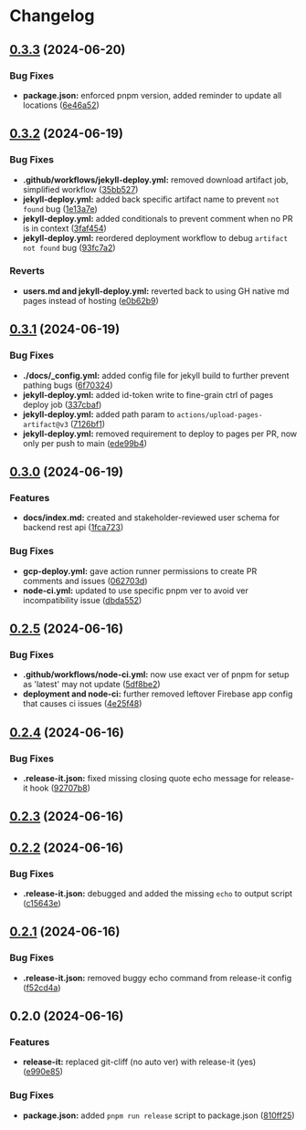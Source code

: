 # Changelog

## [0.3.3](https://github.com/devosu/research-mentorship-backend-lite/compare/v0.3.2...v0.3.3) (2024-06-20)


### Bug Fixes

* **package.json:** enforced pnpm version, added reminder to update all locations ([6e46a52](https://github.com/devosu/research-mentorship-backend-lite/commit/6e46a528fc8c233fa89c01dfe8ae07159e3a232a))

## [0.3.2](https://github.com/devosu/research-mentorship-backend-lite/compare/v0.3.1...v0.3.2) (2024-06-19)


### Bug Fixes

* **.github/workflows/jekyll-deploy.yml:** removed download artifact job, simplified workflow ([35bb527](https://github.com/devosu/research-mentorship-backend-lite/commit/35bb527d0c73100982f078b1d02f9499feddb363))
* **jekyll-deploy.yml:** added back specific artifact name to prevent `not found` bug ([1e13a7e](https://github.com/devosu/research-mentorship-backend-lite/commit/1e13a7e50ece9962a97e4f178b7686ec0c6c5049))
* **jekyll-deploy.yml:** added conditionals to prevent comment when no PR is in context ([3faf454](https://github.com/devosu/research-mentorship-backend-lite/commit/3faf454c25f6c4b3dff87edc965a9c2e5b2a1735))
* **jekyll-deploy.yml:** reordered deployment workflow to debug `artifact not found` bug ([93fc7a2](https://github.com/devosu/research-mentorship-backend-lite/commit/93fc7a24b6b4ccb3e0551305677b9b00290a4dbe))


### Reverts

* **users.md and jekyll-deploy.yml:** reverted back to using GH native md pages instead of hosting ([e0b62b9](https://github.com/devosu/research-mentorship-backend-lite/commit/e0b62b98bc1145ce5e85f077963294a9ab279072))

## [0.3.1](https://github.com/devosu/research-mentorship-backend-lite/compare/v0.3.0...v0.3.1) (2024-06-19)


### Bug Fixes

* **./docs/_config.yml:** added config file for jekyll build to further prevent pathing bugs ([6f70324](https://github.com/devosu/research-mentorship-backend-lite/commit/6f70324c8443ae2280b9b98d66e7c53bd85ffdc1))
* **jekyll-deploy.yml:** added id-token write to fine-grain ctrl of pages deploy job ([337cbaf](https://github.com/devosu/research-mentorship-backend-lite/commit/337cbafce2b123fd9d56a6124bcd44d05f133a4b))
* **jekyll-deploy.yml:** added path param  to `actions/upload-pages-artifact@v3` ([7126bf1](https://github.com/devosu/research-mentorship-backend-lite/commit/7126bf1aea6d12679313c93d4244a1228bb65ed9))
* **jekyll-deploy.yml:** removed requirement to deploy to pages per PR, now only per push to main ([ede99b4](https://github.com/devosu/research-mentorship-backend-lite/commit/ede99b407d0be0056b49b0a95dcda55e211dd7ab))

## [0.3.0](https://github.com/devosu/research-mentorship-backend-lite/compare/v0.2.5...v0.3.0) (2024-06-19)


### Features

* **docs/index.md:** created and stakeholder-reviewed user schema for backend rest api ([1fca723](https://github.com/devosu/research-mentorship-backend-lite/commit/1fca723c61e50f599dc80f5c824a4617a882c51f))


### Bug Fixes

* **gcp-deploy.yml:** gave action runner permissions to create PR comments and issues ([062703d](https://github.com/devosu/research-mentorship-backend-lite/commit/062703d21a30d0d871f1caa2ef2268ca69b2dbb1))
* **node-ci.yml:** updated to use specific pnpm ver to avoid ver incompatibility issue ([dbda552](https://github.com/devosu/research-mentorship-backend-lite/commit/dbda5522197220a8767a10a98f422ce1c75d9425))

## [0.2.5](https://github.com/devosu/research-mentorship-backend-lite/compare/v0.2.4...v0.2.5) (2024-06-16)


### Bug Fixes

* **.github/workflows/node-ci.yml:** now use exact ver of pnpm for setup as 'latest' may not update ([5df8be2](https://github.com/devosu/research-mentorship-backend-lite/commit/5df8be26d77e8728774fb9a3aa570996c90cad3c))
* **deployment and node-ci:** further removed leftover Firebase app config that causes ci issues ([4e25f48](https://github.com/devosu/research-mentorship-backend-lite/commit/4e25f48c9e646fdc5f32c9c545918d1d5f797e23))

## [0.2.4](https://github.com/devosu/research-mentorship-backend-lite/compare/v0.2.3...v0.2.4) (2024-06-16)


### Bug Fixes

* **.release-it.json:** fixed missing closing quote echo message for release-it hook ([92707b8](https://github.com/devosu/research-mentorship-backend-lite/commit/92707b8e808f5e14376e12cdbf20b9cc3b127427))

## [0.2.3](https://github.com/devosu/research-mentorship-backend-lite/compare/v0.2.2...v0.2.3) (2024-06-16)

## [0.2.2](https://github.com/devosu/research-mentorship-backend-lite/compare/v0.2.1...v0.2.2) (2024-06-16)


### Bug Fixes

* **.release-it.json:** debugged and added the missing `echo` to output script ([c15643e](https://github.com/devosu/research-mentorship-backend-lite/commit/c15643e04092aeb43ba8d0e24950f76870953816))

## [0.2.1](https://github.com/devosu/research-mentorship-backend-lite/compare/v0.2.0...v0.2.1) (2024-06-16)


### Bug Fixes

* **.release-it.json:** removed buggy echo command from release-it config ([f52cd4a](https://github.com/devosu/research-mentorship-backend-lite/commit/f52cd4a2dce0eec01816922bfb0a05b8a1fd0018))

## 0.2.0 (2024-06-16)


### Features

* **release-it:** replaced git-cliff (no auto ver) with release-it (yes) ([e990e85](https://github.com/devosu/research-mentorship-backend-lite/commit/e990e850c2d4a0165a3ca9c086db28225cdc1c00))


### Bug Fixes

* **package.json:** added `pnpm run release` script to package.json ([810ff25](https://github.com/devosu/research-mentorship-backend-lite/commit/810ff25ce1a7b8e6283a3952e82a189b594a63e7))
